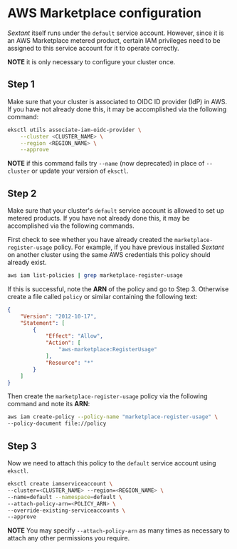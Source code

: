 # AWS Marketplace configuration

_Sextant_ itself runs under the `default` service account. However, since it is
an AWS Marketplace metered product, certain IAM privileges need to be assigned
to this service account for it to operate correctly.

__NOTE__ it is only necessary to configure your cluster once.

## Step 1

Make sure that your cluster is associated to OIDC ID provider (IdP) in AWS.
If you have not already done this, it may be accomplished via the following
command:

```bash
eksctl utils associate-iam-oidc-provider \
    --cluster <CLUSTER_NAME> \
    --region <REGION_NAME> \
    --approve
```

__NOTE__ if this command fails try `--name` (now deprecated) in place of
`--cluster` or update your version of `eksctl`.

## Step 2

Make sure that your cluster's `default` service account is allowed to set up
metered products. If you have not already done this, it may be accomplished
via the following commands.

First check to see whether you have already created the
`marketplace-register-usage` policy. For example, if you have previous installed
_Sextant_ on another cluster using the same AWS credentials this policy should
already exist.

```bash
aws iam list-policies | grep marketplace-register-usage
```

If this is successful, note the __ARN__ of the policy and go to Step 3.
Otherwise create a file called `policy` or similar containing the
following text:

```json
{
    "Version": "2012-10-17",
    "Statement": [
        {
            "Effect": "Allow",
            "Action": [
                "aws-marketplace:RegisterUsage"
            ],
            "Resource": "*"
        }
    ]
}
```

Then create the `marketplace-register-usage` policy via the following command
and note its __ARN__:

```bash
aws iam create-policy --policy-name "marketplace-register-usage" \
--policy-document file://policy
```

## Step 3

Now we need to attach this policy to the `default` service account
using `eksctl`.

```bash
eksctl create iamserviceaccount \
--cluster=<CLUSTER_NAME> --region=<REGION_NAME> \
--name=default --namespace=default \
--attach-policy-arn=<POLICY_ARN> \
--override-existing-serviceaccounts \
--approve
```

__NOTE__ You may specify `--attach-policy-arn` as many times as necessary to
attach any other permissions you require.
